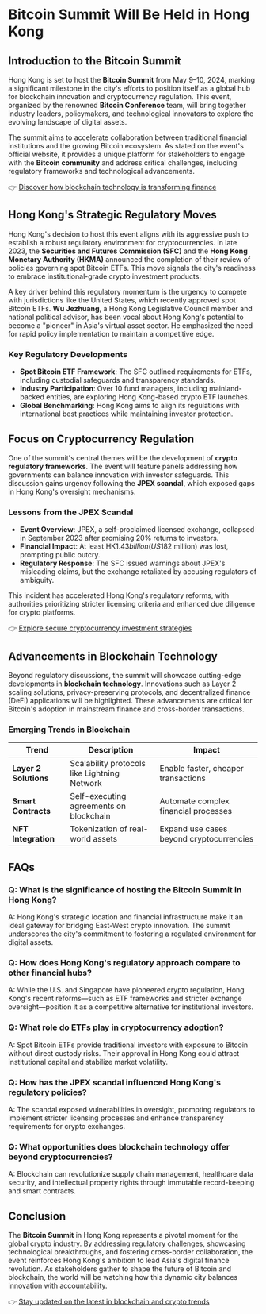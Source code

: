 # Bitcoin Summit Will Be Held in Hong Kong  

## Introduction to the Bitcoin Summit  

Hong Kong is set to host the **Bitcoin Summit** from May 9–10, 2024, marking a significant milestone in the city's efforts to position itself as a global hub for blockchain innovation and cryptocurrency regulation. This event, organized by the renowned **Bitcoin Conference** team, will bring together industry leaders, policymakers, and technological innovators to explore the evolving landscape of digital assets.  

The summit aims to accelerate collaboration between traditional financial institutions and the growing Bitcoin ecosystem. As stated on the event's official website, it provides a unique platform for stakeholders to engage with the **Bitcoin community** and address critical challenges, including regulatory frameworks and technological advancements.  

👉 [Discover how blockchain technology is transforming finance](https://bit.ly/okx-bonus)  

## Hong Kong's Strategic Regulatory Moves  

Hong Kong's decision to host this event aligns with its aggressive push to establish a robust regulatory environment for cryptocurrencies. In late 2023, the **Securities and Futures Commission (SFC)** and the **Hong Kong Monetary Authority (HKMA)** announced the completion of their review of policies governing spot Bitcoin ETFs. This move signals the city's readiness to embrace institutional-grade crypto investment products.  

A key driver behind this regulatory momentum is the urgency to compete with jurisdictions like the United States, which recently approved spot Bitcoin ETFs. **Wu Jezhuang**, a Hong Kong Legislative Council member and national political advisor, has been vocal about Hong Kong's potential to become a "pioneer" in Asia's virtual asset sector. He emphasized the need for rapid policy implementation to maintain a competitive edge.  

### Key Regulatory Developments  
- **Spot Bitcoin ETF Framework**: The SFC outlined requirements for ETFs, including custodial safeguards and transparency standards.  
- **Industry Participation**: Over 10 fund managers, including mainland-backed entities, are exploring Hong Kong-based crypto ETF launches.  
- **Global Benchmarking**: Hong Kong aims to align its regulations with international best practices while maintaining investor protection.  

## Focus on Cryptocurrency Regulation  

One of the summit's central themes will be the development of **crypto regulatory frameworks**. The event will feature panels addressing how governments can balance innovation with investor safeguards. This discussion gains urgency following the **JPEX scandal**, which exposed gaps in Hong Kong's oversight mechanisms.  

### Lessons from the JPEX Scandal  
- **Event Overview**: JPEX, a self-proclaimed licensed exchange, collapsed in September 2023 after promising 20% returns to investors.  
- **Financial Impact**: At least HK$1.43 billion (US$182 million) was lost, prompting public outcry.  
- **Regulatory Response**: The SFC issued warnings about JPEX's misleading claims, but the exchange retaliated by accusing regulators of ambiguity.  

This incident has accelerated Hong Kong's regulatory reforms, with authorities prioritizing stricter licensing criteria and enhanced due diligence for crypto platforms.  

👉 [Explore secure cryptocurrency investment strategies](https://bit.ly/okx-bonus)  

## Advancements in Blockchain Technology  

Beyond regulatory discussions, the summit will showcase cutting-edge developments in **blockchain technology**. Innovations such as Layer 2 scaling solutions, privacy-preserving protocols, and decentralized finance (DeFi) applications will be highlighted. These advancements are critical for Bitcoin's adoption in mainstream finance and cross-border transactions.  

### Emerging Trends in Blockchain  
| Trend | Description | Impact |  
|-------|-------------|--------|  
| **Layer 2 Solutions** | Scalability protocols like Lightning Network | Enable faster, cheaper transactions |  
| **Smart Contracts** | Self-executing agreements on blockchain | Automate complex financial processes |  
| **NFT Integration** | Tokenization of real-world assets | Expand use cases beyond cryptocurrencies |  

## FAQs  

### Q: What is the significance of hosting the Bitcoin Summit in Hong Kong?  
A: Hong Kong's strategic location and financial infrastructure make it an ideal gateway for bridging East-West crypto innovation. The summit underscores the city's commitment to fostering a regulated environment for digital assets.  

### Q: How does Hong Kong's regulatory approach compare to other financial hubs?  
A: While the U.S. and Singapore have pioneered crypto regulation, Hong Kong's recent reforms—such as ETF frameworks and stricter exchange oversight—position it as a competitive alternative for institutional investors.  

### Q: What role do ETFs play in cryptocurrency adoption?  
A: Spot Bitcoin ETFs provide traditional investors with exposure to Bitcoin without direct custody risks. Their approval in Hong Kong could attract institutional capital and stabilize market volatility.  

### Q: How has the JPEX scandal influenced Hong Kong's regulatory policies?  
A: The scandal exposed vulnerabilities in oversight, prompting regulators to implement stricter licensing processes and enhance transparency requirements for crypto exchanges.  

### Q: What opportunities does blockchain technology offer beyond cryptocurrencies?  
A: Blockchain can revolutionize supply chain management, healthcare data security, and intellectual property rights through immutable record-keeping and smart contracts.  

## Conclusion  

The **Bitcoin Summit** in Hong Kong represents a pivotal moment for the global crypto industry. By addressing regulatory challenges, showcasing technological breakthroughs, and fostering cross-border collaboration, the event reinforces Hong Kong's ambition to lead Asia's digital finance revolution. As stakeholders gather to shape the future of Bitcoin and blockchain, the world will be watching how this dynamic city balances innovation with accountability.  

👉 [Stay updated on the latest in blockchain and crypto trends](https://bit.ly/okx-bonus)